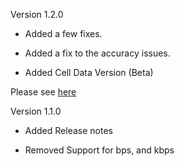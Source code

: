 Version 1.2.0
 
   - Added a few fixes. 
   
   - Added a fix to the accuracy issues. 
   
   - Added Cell Data Version (Beta)

Please see [here](https://github.com/jdc20181/SpeedTest/wiki/Upgrading-to-new-Portable-Version---Version-1.2.0)


Version 1.1.0

 - Added Release notes
 
 - Removed Support for bps, and kbps
 
 

